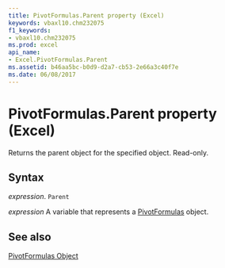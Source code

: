 ```yaml
---
title: PivotFormulas.Parent property (Excel)
keywords: vbaxl10.chm232075
f1_keywords:
- vbaxl10.chm232075
ms.prod: excel
api_name:
- Excel.PivotFormulas.Parent
ms.assetid: b46aa5bc-b0d9-d2a7-cb53-2e66a3c40f7e
ms.date: 06/08/2017
---
```



# PivotFormulas.Parent property (Excel)

Returns the parent object for the specified object. Read-only.


## Syntax

_expression_. `Parent`

_expression_ A variable that represents a [PivotFormulas](Excel.PivotFormulas.md) object.


## See also


[PivotFormulas Object](Excel.PivotFormulas.md)

